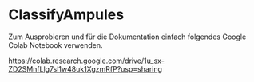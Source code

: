 # ClassifyAmpules

Zum Ausprobieren und für die Dokumentation einfach folgendes Google Colab Notebook verwenden.

https://colab.research.google.com/drive/1u_sx-ZD2SMnfLlg7sl1w48uk1XgzmRfP?usp=sharing
